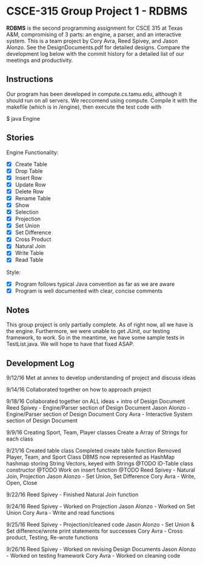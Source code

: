 # CSCE-315 Group Project 1 - RDBMS

**RDBMS** is the second programming assignment for CSCE 315 at Texas A&M, compromising of 3 parts: an engine, a parser, and an interactive system. This is a team project by Cory Avra, Reed Spivey, and Jason Alonzo. See the DesignDocuments.pdf for detailed designs. Compare the development log below with the commit history for a detailed list of our meetings and productivity.

## Instructions
Our program has been developed in compute.cs.tamu.edu, although it should run on all servers. We reccomend using compute. Compile it with the makefile (which is in /engine), then execute the test code with 

$ java Engine

## Stories

Engine Functionality: 

- [x] Create Table
- [x] Drop Table
- [x] Insert Row
- [x] Update Row
- [x] Delete Row
- [x] Rename Table
- [x] Show
- [x] Selection
- [x] Projection
- [x] Set Union
- [x] Set Difference
- [x] Cross Product
- [x] Natural Join
- [x] Write Table
- [x] Read Table

Style:

- [x] Program follows typical Java convention as far as we are aware
- [x] Program is well documented with clear, concise comments

## Notes
This group project is only partially complete. As of right now, all we have is the engine. Furthermore, we were unable to get JUnit, our testing framework, to work. So in the meantime, we have some sample tests in TestList.java. We will hope to have that fixed ASAP.

## Development Log

9/12/16
Met at annex to develop understanding of project and discuss ideas

9/14/16
Collaborated together on how to approach project

9/18/16
Collaborated together on ALL ideas + intro of Design Document
Reed Spivey - Engine/Parser section of Design Document
Jason Alonzo - Engine/Parser section of Design Document 
Cory Avra - Interactive System section of Design Document

9/9/16
Creating Sport, Team, Player classes
Create a Array of Strings for each class

9/21/16
Created table class
Completed create table function
Removed Player, Team, and Sport Class
DBMS now represented as HashMap hashmap storing String Vectors, keyed with Strings
@TODO ID-Table class constructor
@TODO Work on insert function
@TODO Reed Spivey - Natural Join, Projection
      Jason Alonzo - Set Union, Set Difference
      Cory Avra - Write, Open, Close

9/22/16
Reed Spivey - Finished Natural Join function

9/24/16
Reed Spivey - Worked on Projection
Jason Alonzo - Worked on Set Union
Cory Avra - Write and read functions

9/25/16
Reed Spivey - Projection/cleaned code
Jason Alonzo - Set Union & Set difference/wrote print statements for successes
Cory Avra - Cross product, Testing, Re-wrote functions

9/26/16
Reed Spivey - Worked on revising Design Documents
Jason Alonzo - Worked on testing framework
Cory Avra - Worked on cleaning code